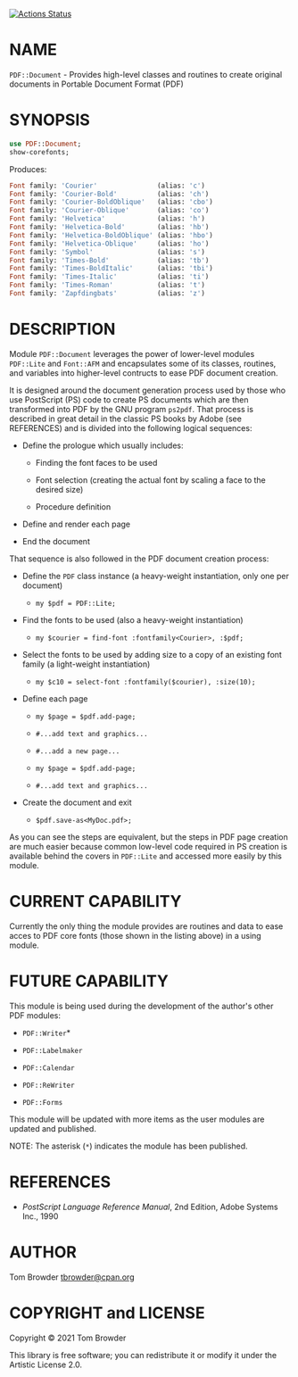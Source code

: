 [![Actions Status](https://github.com/tbrowder/PDF-Document/workflows/test/badge.svg)](https://github.com/tbrowder/PDF-Document/actions)

NAME
====

`PDF::Document` - Provides high-level classes and routines to create original documents in Portable Document Format (PDF)

SYNOPSIS
========

```raku
use PDF::Document;
show-corefonts;
```

Produces:

```raku
Font family: 'Courier'               (alias: 'c')
Font family: 'Courier-Bold'          (alias: 'ch')
Font family: 'Courier-BoldOblique'   (alias: 'cbo')
Font family: 'Courier-Oblique'       (alias: 'co')
Font family: 'Helvetica'             (alias: 'h')
Font family: 'Helvetica-Bold'        (alias: 'hb')
Font family: 'Helvetica-BoldOblique' (alias: 'hbo')
Font family: 'Helvetica-Oblique'     (alias: 'ho')
Font family: 'Symbol'                (alias: 's')
Font family: 'Times-Bold'            (alias: 'tb')
Font family: 'Times-BoldItalic'      (alias: 'tbi')
Font family: 'Times-Italic'          (alias: 'ti')
Font family: 'Times-Roman'           (alias: 't')
Font family: 'Zapfdingbats'          (alias: 'z')
```

DESCRIPTION
===========

Module `PDF::Document` leverages the power of lower-level modules `PDF::Lite` and `Font::AFM` and encapsulates some of its classes, routines, and variables into higher-level contructs to ease PDF document creation.

It is designed around the document generation process used by those who use PostScript (PS) code to create PS documents which are then transformed into PDF by the GNU program `ps2pdf`. That process is described in great detail in the classic PS books by Adobe (see REFERENCES) and is divided into the following logical sequences:

  * Define the prologue which usually includes:

    * Finding the font faces to be used

    * Font selection (creating the actual font by scaling a face to the desired size)

    * Procedure definition

  * Define and render each page

  * End the document

That sequence is also followed in the PDF document creation process:

  * Define the `PDF` class instance (a heavy-weight instantiation, only one per document)

    * `my $pdf = PDF::Lite;`

  * Find the fonts to be used (also a heavy-weight instantiation)

    * `my $courier = find-font :fontfamily<Courier>, :$pdf;`

  * Select the fonts to be used by adding size to a copy of an existing font family (a light-weight instantiation)

    * `my $c10 = select-font :fontfamily($courier), :size(10);`

  * Define each page

    * `my $page = $pdf.add-page;`

    * `#...add text and graphics...`

    * `#...add a new page...`

    * `my $page = $pdf.add-page;`

    * `#...add text and graphics...`

  * Create the document and exit

    * `$pdf.save-as<MyDoc.pdf>;`

As you can see the steps are equivalent, but the steps in PDF page creation are much easier because common low-level code required in PS creation is available behind the covers in `PDF::Lite` and accessed more easily by this module.

CURRENT CAPABILITY
==================

Currently the only thing the module provides are routines and data to ease acces to PDF core fonts (those shown in the listing above) in a using module.

FUTURE CAPABILITY
=================

This module is being used during the development of the author's other PDF modules:

  * `PDF::Writer`*

  * `PDF::Labelmaker`

  * `PDF::Calendar`

  * `PDF::ReWriter`

  * `PDF::Forms`

This module will be updated with more items as the user modules are updated and published.

NOTE: The asterisk (`*`) indicates the module has been published.

REFERENCES
==========



  * *PostScript Language Reference Manual*, 2nd Edition, Adobe Systems Inc., 1990

AUTHOR
======

Tom Browder <tbrowder@cpan.org>

COPYRIGHT and LICENSE
=====================

Copyright © 2021 Tom Browder

This library is free software; you can redistribute it or modify it under the Artistic License 2.0.

